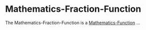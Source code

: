 # Mathematics-Fraction-Function

The Mathematics-Fraction-Function is a [Mathematics-Function](404.md) ... 